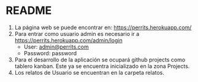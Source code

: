 # README

1) La página web se puede encontrar en: https://perrits.herokuapp.com/
2) Para entrar como usuario admin es necesario ir a https://perrits.herokuapp.com/admin/login
    - User: admin@perrits.com
    - Password: password
3) Para el desarrollo de la aplicación se ocupará github projects como tablero kanban. Este ya se encuentra inicializado en la zona Projects.
4) Los relatos de Usuario se encuentran en la carpeta relatos.